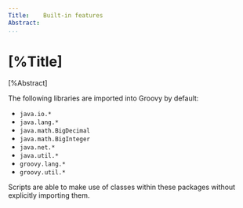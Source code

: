 ```yaml
---
Title:    Built-in features  
Abstract:   
...
```

# [%Title]

[%Abstract] 

The following libraries are imported into Groovy by default:

- `java.io.*`
- `java.lang.*`
- `java.math.BigDecimal`
- `java.math.BigInteger`
- `java.net.*`
- `java.util.*`
- `groovy.lang.*`
- `groovy.util.*`

Scripts are able to make use of classes within these packages without explicitly importing them.